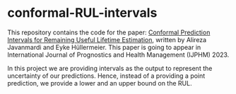 # conformal-RUL-intervals

This repository contains the code for the paper: [Conformal Prediction Intervals for Remaining Useful Lifetime
Estimation](https://arxiv.org/pdf/2212.14612.pdf),
written by Alireza Javanmardi and Eyke Hüllermeier.
This paper is going to appear in International Journal of Prognostics and Health Management (IJPHM) 2023.

In this project we are providing intervals as the output to represent the uncertainty of our predictions. Hence, instead of a providing a point prediction, we provide a lower and an upper bound on the RUL. 
